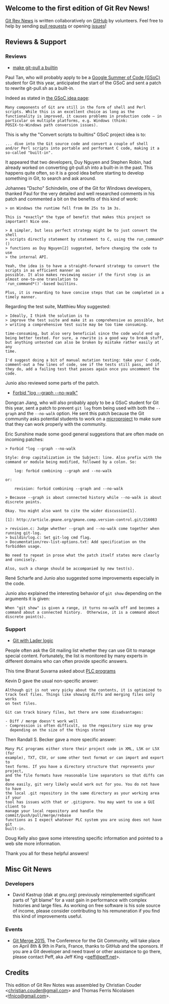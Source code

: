 
## Welcome to the first edition of Git Rev News!

[Git Rev News](http://git.github.io/rev_news/rev_news.html) is written
collaboratively on [GitHub](https://github.com/git/git.github.io) by
volunteers. Feel free to help by sending [pull
requests](https://github.com/git/git.github.io/pulls) or opening
[issues](https://github.com/git/git.github.io/issues)!

## Reviews & Support

### Reviews

* [make git-pull a builtin](http://thread.gmane.org/gmane.comp.version-control.git/265628/)

Paul Tan, who will probably apply to be a [Google Summer of Code
(GSoC)](https://developers.google.com/open-source/soc/) student for
Git this year, anticipated the start of the GSoC and sent a patch to
rewrite git-pull.sh as a built-in.

Indeed as stated in [the GSoC idea
page](http://git.github.io/SoC-2015-Ideas.html):

```
Many components of Git are still in the form of shell and Perl
scripts. While this is an excellent choice as long as the
functionality is improved, it causes problems in production code – in
particular on multiple platforms, e.g. Windows (think:
POSIX-to-Windows path conversion issues).
```

This is why the "Convert scripts to builtins" GSoC project idea is to:

```
... dive into the Git source code and convert a couple of shell
and/or Perl scripts into portable and performant C code, making it a
so-called "built-in".
```

It appeared that two developers, Duy Nguyen and Stephen Robin, had
already worked on converting git-pull.sh into a built-in in the
past. This happens quite often, so it is a good idea before starting
to develop something in Git, to search and ask around.

Johannes "Dscho" Schindelin, one of the Git for Windows developers, 
thanked Paul for the very detailed and well researched comments in 
his patch and commented a bit on the benefits of this kind of work:

```
> on Windows the runtime fell from 8m 25s to 1m 3s.

This is *exactly* the type of benefit that makes this project so important! Nice one.

> A simpler, but less perfect strategy might be to just convert the shell
> scripts directly statement by statement to C, using the run_command*()
> functions as Duy Nguyen[2] suggested, before changing the code to use
> the internal API.

Yeah, the idea is to have a straight-forward strategy to convert the scripts in as efficient manner as
possible. It also makes reviewing easier if the first step is an almost one-to-one translation to
`run_command*()`-based builtins.

Plus, it is rewarding to have concise steps that can be completed in a timely manner.
```

Regarding the test suite, Matthieu Moy suggested:

```
> Ideally, I think the solution is to
> improve the test suite and make it as comprehensive as possible, but
> writing a comprehensive test suite may be too time consuming.

time-consuming, but also very beneficial since the code would end up
being better tested. For sure, a rewrite is a good way to break stuff,
but anything untested can also be broken by mistake rather easily at any
time.

I'd suggest doing a bit of manual mutation testing: take your C code,
comment-out a few lines of code, see if the tests still pass, and if
they do, add a failing test that passes again once you uncomment the
code.
```

Junio also reviewed some parts of the patch.

* [Forbid "log --graph --no-walk"](http://thread.gmane.org/gmane.comp.version-control.git/264899/)

Dongcan Jiang, who will also probably apply to be a GSoC student for
Git this year, sent a patch to prevent `git log` from being used with both
the `--graph` and the `--no-walk` option. He sent this patch because
the Git community asks potential students to work on a
[microproject](http://git.github.io/SoC-2015-Microprojects.html) to
make sure that they can work properly with the community.

Eric Sunshine made some good general suggestions that are often made
on incoming patches:

```
> Forbid "log --graph --no-walk

Style: drop capitalization in the Subject: line. Also prefix with the
command or module being modified, followed by a colon. So:

    log: forbid combining --graph and --no-walk

or:

    revision: forbid combining --graph and --no-walk

> Because --graph is about connected history while --no-walk is about discrete points.

Okay. You might also want to cite the wider discussion[1].

[1]: http://article.gmane.org/gmane.comp.version-control.git/216083

> revision.c: Judge whether --graph and --no-walk come together when running git-log.
> buildin/log.c: Set git-log cmd flag.
> Documentation/rev-list-options.txt: Add specification on the forbidden usage.

No need to repeat in prose what the patch itself states more clearly
and concisely.

Also, such a change should be accompanied by new test(s).
```

René Scharfe and Junio also suggested some improvements especially in the code.

Junio also explained the interesting behavior of `git show` depending
on the arguments it is given:

```
When "git show" is given a range, it turns no-walk off and becomes a
command about a connected history.  Otherwise, it is a command about
discrete point(s).
```

### Support

* [Git with Lader logic](http://thread.gmane.org/gmane.comp.version-control.git/265679/)
 
People often ask the Git mailing list whether they can use Git to manage
special content. Fortunately, the list is monitored by many experts in different
domains who can often provide specific answers.

This time Bharat Suvarna asked about [PLC
programs](http://en.wikipedia.org/wiki/Programmable_logic_controller)

Kevin D gave the usual non-specific answer:

```
Although git is not very picky about the contents, it is optimized to
track text files. Things like showing diffs and merging files only works
on text files.

Git can track binary files, but there are some disadvantages:

- Diff / merge doesn't work well
- Compression is often difficult, so the repository size may grow
  depending on the size of the things stored
```

Then Randall S. Becker gave a more specific answer:

```
Many PLC programs either store their project code in XML, L5K or L5X (for
example), TXT, CSV, or some other text format or can import and export to
text forms. If you have a directory structure that represents your project,
and the file formats have reasonable line separators so that diffs can be
done easily, git very likely would work out for you. You do not have to have
the local .git repository in the same directory as your working area if your
tool has issues with that or .gitignore. You may want to use a GUI client to
manage your local repository and handle the commit/push/pull/merge/rebase
functions as I expect whatever PLC system you are using does not have git
built-in.
```

Doug Kelly also gave some interesting specific information and pointed to a
web site more information.

Thank you all for these helpful answers!

## Misc Git News

### Developers

* David Kastrup (dak at gnu.org) previously reimplemented significant
parts of "git blame" for a vast gain in performance with complex
histories and large files. As working on free software is his sole
source of income, please consider contributing to his remuneration if
you find this kind of improvements useful.

### Events

* [Git Merge 2015](http://git-merge.com/), The Conference for the Git
Community, will take place on April 8th & 9th in Paris, France, thanks
to GitHub and the sponsors. If you are a Git developer and need travel 
or other assistance to go there, please contact Peff, aka
Jeff King &lt;<peff@peff.net>&gt;.


## Credits

This edition of Git Rev Notes was assembled by Christian Couder &lt;<christian.couder@gmail.com>&gt; and Thomas Ferris Nicolaisen &lt;<tfnico@gmail.com>&gt;.
